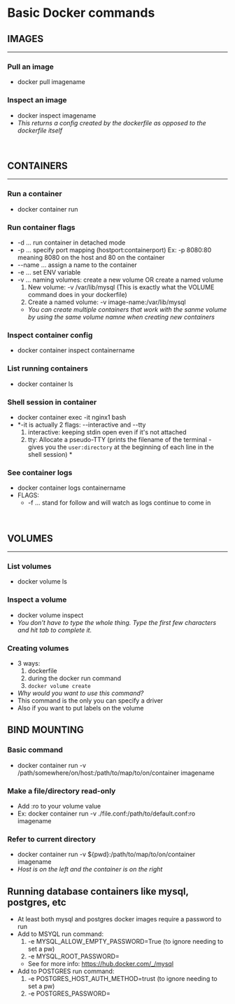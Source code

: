 # Basic Docker commands

## IMAGES
<hr>

### Pull an image
- docker pull imagename

### Inspect an image
- docker inspect imagename
- *This returns a config created by the dockerfile as opposed to the dockerfile itself*

&nbsp;
## CONTAINERS
<hr>

### Run a container
- docker container run

### Run container flags
- -d ... run container in detached mode
- -p ... specify port mapping (hostport:containerport) Ex: -p 8080:80 meaning 8080 on the host and 80 on the container
- --name ... assign a name to the container
- -e ... set ENV variable
- -v ... naming volumes: create a new volume OR create a named volume
  1. New volume: -v /var/lib/mysql (This is exactly what the VOLUME command does in your dockerfile)
  2. Create a named volume: -v image-name:/var/lib/mysql
  - *You can create multiple containers that work with the sanme volume by using the same volume namne when creating new containers*

### Inspect container config
- docker container inspect containername

### List running containers
- docker container ls

### Shell session in container
- docker container exec -it nginx1 bash
- *-it is actually 2 flags: --interactive and --tty
  1. interactive: keeping stdin open even if it's not attached
  2. tty: Allocate a pseudo-TTY (prints the filename of the terminal - gives you the `user:directory` at the beginning of each line in the shell session) *

### See container logs
- docker container logs containername
- FLAGS:
  - -f ... stand for follow and will watch as logs continue to come in

&nbsp;
## VOLUMES
<hr>

### List volumes
- docker volume ls

### Inspect a volume
- docker volume inspect <volumeid>
- *You don't have to type the whole thing. Type the first few characters and hit tab to complete it.*

### Creating volumes
- 3 ways:
  1. dockerfile
  2. during the docker run command
  3. `docker volume create`
- *Why would you want to use this command?*
- This command is the only you can specify a driver
- Also if you want to put labels on the volume

## BIND MOUNTING

### Basic command
- docker container run -v /path/somewhere/on/host:/path/to/map/to/on/container imagename

### Make a file/directory read-only
- Add :ro to your volume value
- Ex: docker container run -v ./file.conf:/path/to/default.conf:ro imagename

### Refer to current directory
- docker container run -v ${pwd}:/path/to/map/to/on/container imagename
- *Host is on the left and the container is on the right*

## Running database containers like mysql, postgres, etc
- At least both mysql and postgres docker images require a password to run
- Add to MSYQL run command:
  1. -e MYSQL_ALLOW_EMPTY_PASSWORD=True (to ignore needing to set a pw)
  2. -e MYSQL_ROOT_PASSWORD=
  - See for more info: https://hub.docker.com/_/mysql
- Add to POSTGRES run command:
  1. -e POSTGRES_HOST_AUTH_METHOD=trust (to ignore needing to set a pw)
  2. -e POSTGRES_PASSWORD=